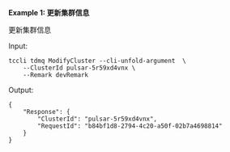 **Example 1: 更新集群信息**

更新集群信息

Input: 

```
tccli tdmq ModifyCluster --cli-unfold-argument  \
    --ClusterId pulsar-5r59xd4vnx \
    --Remark devRemark
```

Output: 
```
{
    "Response": {
        "ClusterId": "pulsar-5r59xd4vnx",
        "RequestId": "b84bf1d8-2794-4c20-a50f-02b7a4698814"
    }
}
```

